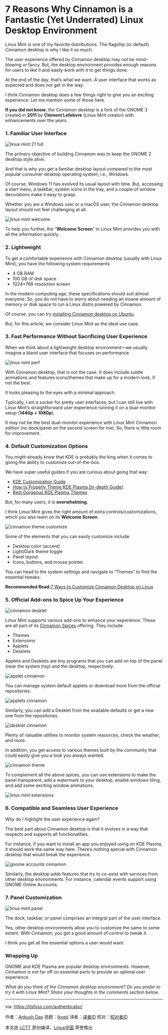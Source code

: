 [#]: subject: "7 Reasons Why Cinnamon is a Fantastic (Yet Underrated) Linux Desktop Environment"
[#]: via: "https://itsfoss.com/authenticator/"
[#]: author: "Ankush Das https://itsfoss.com/author/ankush/"
[#]: collector: "lkxed"
[#]: translator: " "
[#]: reviewer: " "
[#]: publisher: " "
[#]: url: " "

7 Reasons Why Cinnamon is a Fantastic (Yet Underrated) Linux Desktop Environment
======

Linux Mint is one of my favorite distributions. The flagship (or default) Cinnamon desktop is why I like it so much.

The user experience offered by Cinnamon desktop may not be mind-blowing or fancy. But, the desktop environment provides enough reasons for users to like it and easily work with it to get things done.

At the end of the day, that’s what we want. A user interface that works as expected and does not get in the way.

I think Cinnamon desktop does a few things right to give you an exciting experience. Let me mention some of those here.

**If you did not know**, the Cinnamon desktop is a fork of the GNOME 3 created in **2011** by **Clement Lefebvre** (Linux Mint creator) with enhancements over the years.

### 1. Familiar User Interface

![linux mint 21 full][1]

The primary objective of building Cinnamon was to keep the GNOME 2 desktop style alive.

And that is why you get a familiar desktop layout compared to the most popular consumer desktop operating system, i.e., Windows.

Of course, Windows 11 has evolved its usual layout with time. But, accessing a start menu, a taskbar, system icons in the tray, and a couple of window decorations make it easy to grasp.

Whether you are a Windows user or a macOS user, the Cinnamon desktop layout should not feel challenging at all.

![linux mint welcome][2]

To help you further, the “**Welcome Screen**” in Linux Mint provides you with all the information quickly.

### 2. Lightweight

To get a comfortable experience with Cinnamon desktop (usually with Linux Mint), you have the following system requirements:

- 4 GB RAM
- 100 GB of disk space
- 1024×768 resolution screen

In the modern computing age, these specifications should suit almost everyone. So, you do not have to worry about needing an insane amount of memory or disk space to run a Linux distro powered by Cinnamon.

Of course, you can try [installing Cinnamon desktop on Ubuntu][3]. 

But, for this article, we consider Linux Mint as the ideal use case.

### 3. Fast Performance Without Sacrificing User Experience

When we think about a lightweight desktop environment—we usually imagine a bland user interface that focuses on performance.

![linux mint perf][4]

With Cinnamon desktop, that is not the case. It does include subtle animations and features icons/themes that make up for a modern look, if not the best.

It looks pleasing to the eyes with a minimal approach.

Typically, I am a sucker for pretty user interfaces, but I can still live with Linux Mint’s straightforward user experience running it on a dual-monitor setup (**1440p + 1080p**).

It may not be the best dual-monitor experience with Linux Mint Cinnamon edition (no dock/panel on the second screen for me). So, there is little room for improvement.

### 4. Default Customization Options

You might already know that KDE is probably the king when it comes to giving the ability to customize out-of-the-box.

We have super useful guides if you are curious about going that way:

- [KDE Customization Guide][5]
- [How to Properly Theme KDE Plasma [In-depth Guide]][6]
- [Best Gorgeous KDE Plasma Themes][7]

But, for many users, it is **overwhelming**.

I think Linux Mint gives the right amount of extra controls/customizations, which you also learn on its **Welcome Screen**.

![cinnamon theme customize][8]

Some of the elements that you can easily customize include:

- Desktop color (accent)
- Light/Dark theme toggle
- Panel layout
- Icons, buttons, and mouse pointer.

You can head to the system settings and navigate to “Themes” to find the essential tweaks.

**Recommended Read:**[7 Ways to Customize Cinnamon Desktop on Linux][9]

### 5. Official Add-ons to Spice Up Your Experience

![cinnamon desklet][10]

Linux Mint supports various add-ons to enhance your experience. These are all part of its [Cinnamon Spices][11] offering. They include:

- Themes
- Extensions
- Applets
- Desklets

Applets and Desklets are tiny programs that you can add on top of the panel (near the system tray) and the desktop, respectively.

![applet cinnamon][12]

You can manage system default applets or download more from the official repositories:

![applets cinnamon][13]

Similarly, you can add a Desklet from the available defaults or get a new one from the repositories.

![desklet cinnamon][14]

Plenty of valuable utilities to monitor system resources, check the weather, and more.

In addition, you get access to various themes built by the community that could easily give you a look you always wanted.

![cinnamon theme][15]

To complement all the above spices, you can use extensions to make the panel transparent, add a watermark to your desktop, enable windows tiling, and add some exciting window animations.

![linux mint extensions][16]

### 6. Compatible and Seamless User Experience

Why do I highlight the user experience again?

The best part about Cinnamon desktop is that it evolves in a way that respects and supports all functionalities.

For instance, if you want to install an app you enjoyed using on KDE Plasma, it should work the same way here. There’s nothing special with Cinnamon desktop that would break the experience.

![gnome accounts cinnamon][17]

Similarly, the desktop adds features that try to co-exist with services from other desktop environments. For instance, calendar events support using GNOME Online Accounts.

### 7. Panel Customization

![linux mint panel][18]

The dock, taskbar, or panel comprises an integral part of the user interface.

Yes, other desktop environments allow you to customize the same to some extent. With Cinnamon, you get a good amount of control to tweak it.

I think you get all the essential options a user would want.

### Wrapping Up

GNOME and KDE Plasma are popular desktop environments. However, Cinnamon is not far off on essential parts to provide an optimal user experience.

_What do you think of the Cinnamon desktop environment? Do you prefer to try it with Linux Mint? Share your thoughts in the comments section below._

--------------------------------------------------------------------------------

via: https://itsfoss.com/authenticator/

作者：[Ankush Das][a]
选题：[lkxed][b]
译者：[译者ID](https://github.com/译者ID)
校对：[校对者ID](https://github.com/校对者ID)

本文由 [LCTT](https://github.com/LCTT/TranslateProject) 原创编译，[Linux中国](https://linux.cn/) 荣誉推出

[a]: https://itsfoss.com/author/ankush/
[b]: https://github.com/lkxed
[1]: https://itsfoss.com/wp-content/uploads/2022/11/linux-mint-21-full.jpg
[2]: https://itsfoss.com/wp-content/uploads/2022/11/linux-mint-welcome.png
[3]: https://itsfoss.com/install-cinnamon-on-ubuntu/
[4]: https://itsfoss.com/wp-content/uploads/2022/11/linux-mint-perf.png
[5]: https://itsfoss.com/kde-customization/
[6]: https://itsfoss.com/properly-theme-kde-plasma/
[7]: https://itsfoss.com/best-kde-plasma-themes/
[8]: https://itsfoss.com/wp-content/uploads/2022/11/cinnamon-theme-customize.png
[9]: https://itsfoss.com/customize-cinnamon-desktop/
[10]: https://itsfoss.com/wp-content/uploads/2022/11/cinnamon-desklet.png
[11]: https://cinnamon-spices.linuxmint.com
[12]: https://itsfoss.com/wp-content/uploads/2022/11/applet-cinnamon.png
[13]: https://itsfoss.com/wp-content/uploads/2022/11/applets-cinnamon.png
[14]: https://itsfoss.com/wp-content/uploads/2022/11/desklet-cinnamon.png
[15]: https://itsfoss.com/wp-content/uploads/2022/11/cinnamon-theme.png
[16]: https://itsfoss.com/wp-content/uploads/2022/11/linux-mint-extensions.png
[17]: https://itsfoss.com/wp-content/uploads/2022/11/gnome-accounts-cinnamon.png
[18]: https://itsfoss.com/wp-content/uploads/2022/11/linux-mint-panel.png
